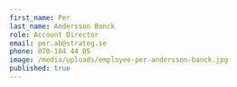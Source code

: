 ```yaml
---
first_name: Per
last_name: Andersson Banck
role: Account Director
email: per.ab@strateg.se
phone: 070-184 44 05
image: /media/uploads/employee-per-andersson-banck.jpg
published: true
---
```

